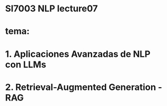 # SI7003 NLP lecture07

# tema:

# 1. Aplicaciones Avanzadas de NLP con LLMs
# 2. Retrieval-Augmented Generation - RAG


